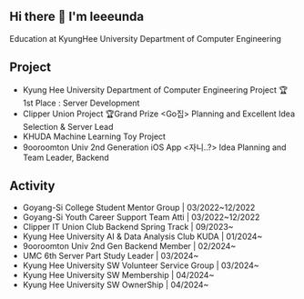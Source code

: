 ## Hi there 👋 I'm leeeunda
Education at KyungHee University Department of Computer Engineering

<!--
**leeeunda/leeeunda** is a ✨ _special_ ✨ repository because its `README.md` (this file) appears on your GitHub profile.

Here are some ideas to get you started:

- 🔭 I’m currently working on ...
- 🌱 I’m currently learning ...
- 👯 I’m looking to collaborate on ...
- 🤔 I’m looking for help with ...
- 💬 Ask me about ...
- 📫 How to reach me: ...
- 😄 Pronouns: ...
- ⚡ Fun fact: ...
-->

## Project

- Kyung Hee University Department of Computer Engineering Project 🏆1st Place <Mumage>: Server Development
- Clipper Union Project 🏆Grand Prize <Go집> Planning and Excellent Idea Selection & Server Lead
- KHUDA Machine Learning Toy Project <Life Expectancy Prediction System through Data Analysis>
- 9ooroomton Univ 2nd Generation iOS App <자니..?> Idea Planning and Team Leader, Backend

## Activity

- Goyang-Si College Student Mentor Group | 03/2022~12/2022
- Goyang-Si Youth Career Support Team Atti | 03/2022~12/2022
- Clipper IT Union Club Backend Spring Track | 09/2023~
- Kyung Hee University AI & Data Analysis Club KUDA | 01/2024~
- 9ooroomton Univ 2nd Gen Backend Member | 02/2024~
- UMC 6th Server Part Study Leader | 03/2024~
- Kyung Hee University SW Volunteer Service Group | 03/2024~
- Kyung Hee University SW Membership | 04/2024~
- Kyung Hee University SW OwnerShip | 04/2024~
